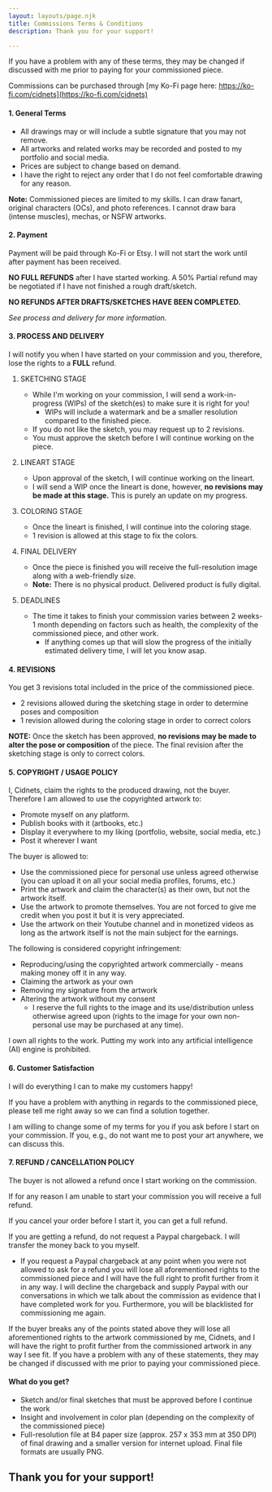 ```yaml
---
layout: layouts/page.njk
title: Commissions Terms & Conditions
description: Thank you for your support!

---
```


If you have a problem with any of these terms, they may be changed if discussed with me prior to paying for your commissioned piece.

Commissions can be purchased through [my Ko-Fi page here: https://ko-fi.com/cidnets](https://ko-fi.com/cidnets)

#### 1. General Terms 

- All drawings may or will include a subtle signature that you may not remove.
- All artworks and related works may be recorded and posted to my portfolio and social media. 
- Prices are subject to change based on demand.
- I have the right to reject any order that I do not feel comfortable drawing for any reason.

**Note:** Commissioned pieces are limited to my skills. I can draw fanart, original characters (OCs), and photo references. I cannot draw bara (intense muscles), mechas, or NSFW artworks.

#### 2. Payment

Payment will be paid through Ko-Fi or Etsy. I will not start the work until after payment has been received.

**NO FULL REFUNDS** after I have started working. A 50% Partial refund may be negotiated if I have not finished a rough draft/sketch. 

**NO REFUNDS AFTER DRAFTS/SKETCHES HAVE BEEN COMPLETED.** 

*See process and delivery for more information.*

#### 3. PROCESS AND DELIVERY

I will notify you when I have started on your commission and you, therefore, lose the rights to a **FULL** refund.

1. SKETCHING STAGE

   - While I'm working on your commission, I will send a work-in-progress (WIPs) of the sketch(es) to make sure it is right for you!
       - WIPs will include a watermark and be a smaller resolution compared to the finished piece.
   - If you do not like the sketch, you may request up to 2 revisions.
   - You must approve the sketch before I will continue working on the piece.

2. LINEART STAGE

   - Upon approval of the sketch, I will continue working on the lineart. 
   - I will send a WIP once the lineart is done, however, **no revisions may be made at this stage.** This is purely an update on my progress.

3. COLORING STAGE

   - Once the lineart is finished, I will continue into the coloring stage.
   - 1 revision is allowed at this stage to fix the colors.

4. FINAL DELIVERY

   - Once the piece is finished you will receive the full-resolution image along with a web-friendly size. 
   - **Note:** There is no physical product. Delivered product is fully digital.

5. DEADLINES 

   - The time it takes to finish your commission varies between 2 weeks-1 month depending on factors such as health, the complexity of the commissioned piece, and other work.
      - If anything comes up that will slow the progress of the initially estimated delivery time, I will let you know asap.
      
#### 4. REVISIONS


You get 3 revisions total included in the price of the commissioned piece.
   - 2 revisions allowed during the sketching stage in order to determine poses and composition
   - 1 revision allowed during the coloring stage in order to correct colors

**NOTE:** Once the sketch has been approved, **no revisions may be made to alter the pose or composition** of the piece. The final revision after the sketching stage is only to correct colors.

#### 5. COPYRIGHT / USAGE POLICY


I, Cidnets, claim the rights to the produced drawing, not the buyer. Therefore I am allowed to use the copyrighted artwork to: 

- Promote myself on any platform.
- Publish books with it (artbooks, etc.)
- Display it everywhere to my liking (portfolio, website, social media, etc.)
- Post it wherever I want

The buyer is allowed to:

- Use the commissioned piece for personal use unless agreed otherwise (you can upload it on all your social media profiles, forums, etc.)
- Print the artwork and claim the character(s) as their own, but not the artwork itself.
- Use the artwork to promote themselves. You are not forced to give me credit when you post it but it is very appreciated.
- Use the artwork on their Youtube channel and in monetized videos as long as the artwork itself is not the main subject for the earnings.

The following is considered copyright infringement:

- Reproducing/using the copyrighted artwork commercially - means making money off it in any way.
- Claiming the artwork as your own
- Removing my signature from the artwork
- Altering the artwork without my consent
    - I reserve the full rights to the image and its use/distribution unless otherwise agreed upon (rights to the image for your own non-personal use may be purchased at any time).

I own all rights to the work. Putting my work into any artificial intelligence (AI) engine is prohibited.

#### 6. Customer Satisfaction

I will do everything I can to make my customers happy!

If you have a problem with anything in regards to the commissioned piece, please tell me right away so we can find a solution together.

I am willing to change some of my terms for you if you ask before I start on your commission. If you, e.g., do not want me to post your art anywhere, we can discuss this.

#### 7. REFUND / CANCELLATION POLICY

The buyer is not allowed a refund once I start working on the commission.

If for any reason I am unable to start your commission you will receive a full refund.

If you cancel your order before I start it, you can get a full refund.

If you are getting a refund, do not request a Paypal chargeback. I will transfer the money back to you myself.
- If you request a Paypal chargeback at any point when you were not allowed to ask for a refund you will lose all aforementioned rights to the commissioned piece and I will have the full right to profit further from it in any way. I will decline the chargeback and supply Paypal with our conversations in which we talk about the commission as evidence that I have completed work for you. Furthermore, you will be blacklisted for commissioning me again.

If the buyer breaks any of the points stated above they will lose all aforementioned rights to the artwork commissioned by me, Cidnets, and I will have the right to profit further from the commissioned artwork in any way I see fit. If you have a problem with any of these statements, they may be changed if discussed with me prior to paying your commissioned piece.

#### What do you get?

- Sketch and/or final sketches that must be approved before I continue the work
- Insight and involvement in color plan (depending on the complexity of the commissioned piece)
- Full-resolution file at B4 paper size (approx. 257 x 353 mm at 350 DPI) of final drawing and a smaller version for internet upload. Final file formats are usually PNG.

## Thank you for your support!






